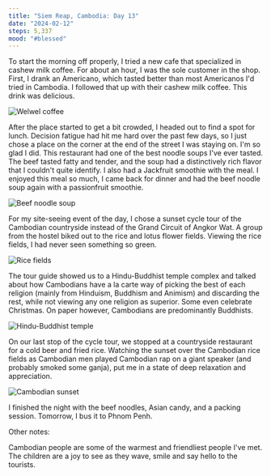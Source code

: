 ```yaml
---
title: "Siem Reap, Cambodia: Day 13"
date: "2024-02-12"
steps: 5,337
mood: "#blessed"
---
```


To start the morning off properly, I tried a new cafe that specialized in cashew milk coffee. For about an hour, I was the sole customer in the shop. First, I drank an Americano, which tasted better than most Americanos I'd tried in Cambodia. I followed that up with their cashew milk coffee. This drink was delicious.

![Welwel coffee](/images/cashew-coffee.jpeg)

After the place started to get a bit crowded, I headed out to find a spot for lunch. Decision fatigue had hit me hard over the past few days, so I just chose a place on the corner at the end of the street I was staying on. I'm so glad I did. This restaurant had one of the best noodle soups I've ever tasted. The beef tasted fatty and tender, and the soup had a distinctively rich flavor that I couldn't quite identify. I also had a Jackfruit smoothie with the meal. I enjoyed this meal so much, I came back for dinner and had the beef noodle soup again with a passionfruit smoothie.

![Beef noodle soup](/images/beef-noodle-soup.jpeg)

For my site-seeing event of the day, I chose a sunset cycle tour of the Cambodian countryside instead of the Grand Circuit of Angkor Wat. A group from the hostel biked out to the rice and lotus flower fields. Viewing the rice fields, I had never seen something so green.

![Rice fields](/images/rice-fields.jpeg)

The tour guide showed us to a Hindu-Buddhist temple complex and talked about how Cambodians have a la carte way of picking the best of each religion (mainly from Hinduism, Buddhism and Animism) and discarding the rest, while not viewing any one religion as superior. Some even celebrate Christmas. On paper however, Cambodians are predominantly Buddhists.

![Hindu-Buddhist temple](/images/hindu-buddhist-temple.jpeg)

On our last stop of the cycle tour, we stopped at a countryside restaurant for a cold beer and fried rice. Watching the sunset over the Cambodian rice fields as Cambodian men played Cambodian rap on a giant speaker (and probably smoked some ganja), put me in a state of deep relaxation and appreciation.

![Cambodian sunset](/images/cambodian-sunset.jpeg)

I finished the night with the beef noodles, Asian candy, and a packing session. Tomorrow, I bus it to Phnom Penh.

Other notes:

Cambodian people are some of the warmest and friendliest people I've met. The children are a joy to see as they wave, smile and say hello to the tourists.

